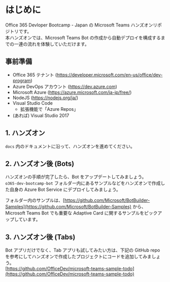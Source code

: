 # はじめに
Office 365 Devloper Bootcamp - Japan の Microsoft Teams ハンズオンリポジトリです。  
本ハンズオンでは、Microsoft Teams Bot の作成から自動デプロイを構成するまでの一連の流れを体験していただけます。

## 事前準備
- Office 365 テナント (https://developer.microsoft.com/en-us/office/dev-program)
- Azure DevOps アカウント (https://dev.azure.com)
- Microsoft Azure (https://azure.microsoft.com/ja-jp/free/)
- NodeJS (https://nodejs.org/ja/)
- Visual Studio Code
    - 拡張機能で「Azure Repos」
- (あれば) Visual Studio 2017

## 1. ハンズオン
`docs` 内のドキュメントに沿って、ハンズオンを進めてください。

## 2. ハンズオン後 (Bots)
ハンズオンの手順が完了したら、Bot をアップデートしてみましょう。  
`o365-dev-bootcamp-bot` フォルダー内にあるサンプルなどをハンズオンで作成した自身の Azure Bot Service にデプロイしてみましょう。  

フォルダー内のサンプルは、[https://github.com/Microsoft/BotBuilder-Samples](https://github.com/Microsoft/BotBuilder-Samples) から、Microsoft Teams Bot でも重要な Adaptive Card に関するサンプルをピックアップしています。

## 3. ハンズオン後 (Tabs)
Bot アプリだけでなく、Tab アプリも試してみたい方は、下記の GitHub repo を参考にしてハンズオンで作成したプロジェクトにコードを追加してみましょう。  
[https://github.com/OfficeDev/microsoft-teams-sample-todo](https://github.com/OfficeDev/microsoft-teams-sample-todo)

